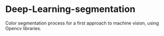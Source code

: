 # Deep-Learning-segmentation
Color segmentation process for a first approach to machine vision, using Opencv libraries. 
